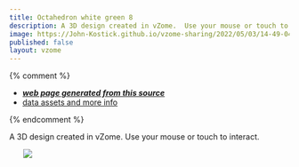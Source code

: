 ```yaml
---
title: Octahedron white green 8
description: A 3D design created in vZome.  Use your mouse or touch to interact.
image: https://John-Kostick.github.io/vzome-sharing/2022/05/03/14-49-04-Octahedron-white-green-8/Octahedron-white-green-8.png
published: false
layout: vzome
---
```


{% comment %}
 - [***web page generated from this source***](<https://John-Kostick.github.io/vzome-sharing/2022/05/03/Octahedron-white-green-8-14-49-04.html>)
 - [data assets and more info](<https://github.com/John-Kostick/vzome-sharing/tree/main/2022/05/03/14-49-04-Octahedron-white-green-8/>)
 
{% endcomment %}

A 3D design created in vZome.  Use your mouse or touch to interact.

<vzome-viewer style="width: 87%; height: 60vh; margin: 5%"
       src="https://John-Kostick.github.io/vzome-sharing/2022/05/03/14-49-04-Octahedron-white-green-8/Octahedron-white-green-8.vZome" >
  <img src="https://John-Kostick.github.io/vzome-sharing/2022/05/03/14-49-04-Octahedron-white-green-8/Octahedron-white-green-8.png" />
</vzome-viewer>